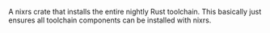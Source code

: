 A nixrs crate that installs the entire nightly Rust toolchain. This basically just ensures all toolchain components can be installed with nixrs.
